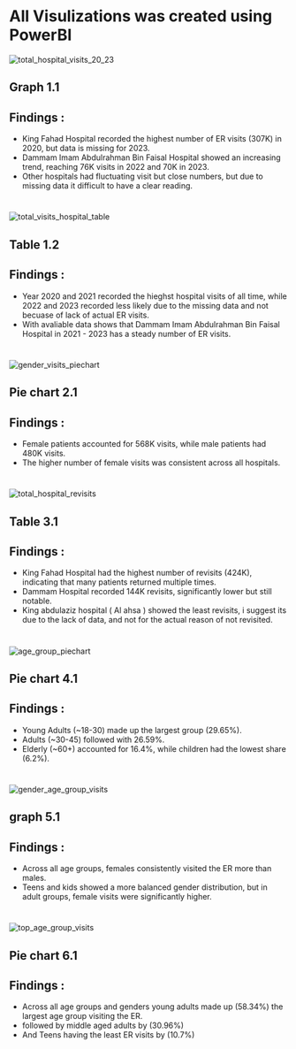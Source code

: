 # All Visulizations was created using PowerBI 

![total_hospital_visits_20_23](https://github.com/user-attachments/assets/55a35ded-5c50-45d0-93d9-47ee98b1769a)
## Graph 1.1


## Findings :
- King Fahad Hospital recorded the highest number of ER visits (307K) in 2020, but data is missing for 2023.
- Dammam Imam Abdulrahman Bin Faisal Hospital showed an increasing trend, reaching 76K visits in 2022 and 70K in 2023.
- Other hospitals had fluctuating visit but close numbers, but due to missing data it difficult to have a clear reading.  

#
![total_visits_hospital_table](https://github.com/user-attachments/assets/e77274f2-aee8-459a-885e-0637e7697e74)

## Table 1.2

##  Findings : 
- Year 2020 and 2021 recorded the hieghst hospital visits of all time, while 2022 and 2023 recorded less likely due to the missing data and not becuase of lack of actual ER visits.
- With avaliable data shows that Dammam Imam Abdulrahman Bin Faisal Hospital in 2021 - 2023 has a steady number of ER visits.

#
![gender_visits_piechart](https://github.com/user-attachments/assets/b620845e-259f-4705-be27-39f6d0c244f3)
## Pie chart 2.1

## Findings :
- Female patients accounted for 568K visits, while male patients had 480K visits.
- The higher number of female visits was consistent across all hospitals.

#
![total_hospital_revisits](https://github.com/user-attachments/assets/5037c578-fb5f-4e59-b444-0ca69d2d43a5)
## Table 3.1

## Findings :
- King Fahad Hospital had the highest number of revisits (424K), indicating that many patients returned multiple times.
- Dammam Hospital recorded 144K revisits, significantly lower but still notable.
- King abdulaziz hospital ( Al ahsa ) showed the least revisits, i suggest its due to the lack of data, and not for the actual reason of not revisited.

#
![age_group_piechart](https://github.com/user-attachments/assets/2afad892-6eac-42cb-a6b0-1ce9b18a46d5)
## Pie chart 4.1

## Findings :
- Young Adults (~18-30) made up the largest group (29.65%).
- Adults (~30-45) followed with 26.59%.
- Elderly (~60+) accounted for 16.4%, while children had the lowest share (6.2%).

#
![gender_age_group_visits](https://github.com/user-attachments/assets/84986e1d-d49e-4880-80b5-3004f4a2aafa)
## graph 5.1

## Findings : 
- Across all age groups, females consistently visited the ER more than males.
- Teens and kids showed a more balanced gender distribution, but in adult groups, female visits were significantly higher.

#
![top_age_group_visits](https://github.com/user-attachments/assets/3ced0ae0-d117-4d5c-b245-1bbf49b4977f)
## Pie chart 6.1

## Findings :
- Across all age groups and genders young adults made up (58.34%) the largest age group visiting the ER.
- followed by middle aged adults by (30.96%)
- And Teens having the least ER visits by (10.7%)





